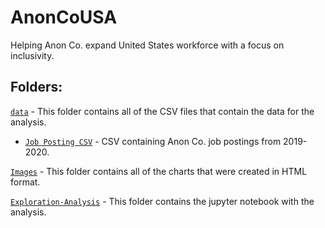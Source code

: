 # AnonCoUSA
Helping Anon Co. expand United States workforce with a focus on inclusivity.

## Folders:

[`data`](data) - This folder contains all of the CSV files that contain the data for the analysis.

 - [`Job Posting CSV`](job_postings.csv) - CSV containing Anon Co. job postings from 2019-2020.

[`Images`](Images) - This folder contains all of the charts that were created in HTML format.

[`Exploration-Analysis`](Exploration-Analysis) - This folder contains the jupyter notebook with the analysis.
